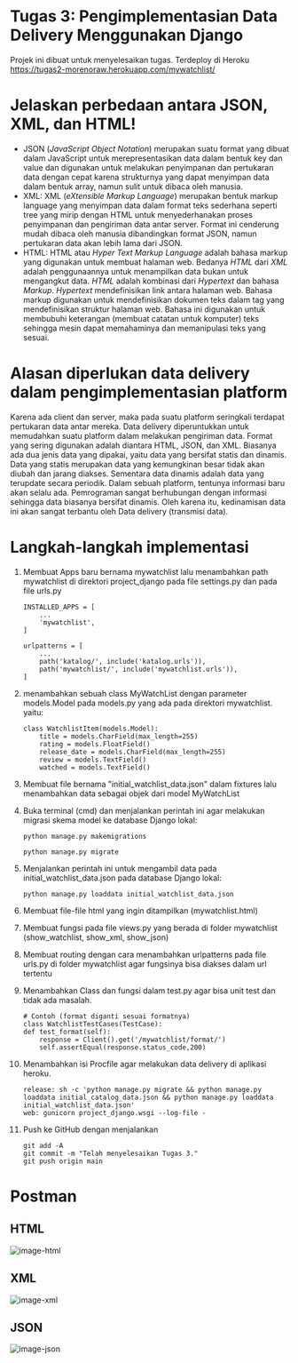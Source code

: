 # Tugas 3: Pengimplementasian Data Delivery Menggunakan Django
Projek ini dibuat untuk menyelesaikan tugas. Terdeploy di Heroku https://tugas2-morenoraw.herokuapp.com/mywatchlist/

# Jelaskan perbedaan antara JSON, XML, dan HTML!
* JSON (_JavaScript Object Notation_) merupakan suatu format yang dibuat dalam JavaScript untuk merepresentasikan data dalam bentuk key dan value dan digunakan untuk melakukan penyimpanan dan pertukaran data dengan cepat karena strukturnya yang dapat menyimpan data dalam bentuk array, namun sulit untuk dibaca oleh manusia.
* XML: XML (_eXtensible Markup Language_)  merupakan bentuk markup language yang menyimpan data dalam format teks sederhana seperti tree yang mirip dengan HTML untuk menyederhanakan proses penyimpanan dan pengiriman data antar server. Format ini cenderung mudah dibaca oleh manusia dibandingkan format JSON, namun pertukaran data akan lebih lama dari JSON.
* HTML: HTML  atau _Hyper Text Markup Language_ adalah bahasa markup yang digunakan untuk membuat halaman web. Bedanya _HTML_ dari _XML_ adalah penggunaannya untuk menampilkan data bukan untuk mengangkut data. _HTML_ adalah kombinasi dari _Hypertext_ dan bahasa _Markup_. _Hypertext_ mendefinisikan link antara halaman web. Bahasa markup digunakan untuk mendefinisikan dokumen teks dalam tag yang mendefinisikan struktur halaman web. Bahasa ini digunakan untuk membubuhi keterangan (membuat catatan untuk komputer) teks sehingga mesin dapat memahaminya dan memanipulasi teks yang sesuai.

# Alasan diperlukan data delivery dalam pengimplementasian platform
Karena ada client dan server, maka pada suatu platform seringkali terdapat pertukaran data antar mereka. Data delivery diperuntukkan untuk memudahkan suatu platform dalam melakukan pengiriman data. Format yang sering digunakan adalah diantara HTML, JSON, dan XML. Biasanya ada dua jenis data yang dipakai, yaitu data yang bersifat statis dan dinamis. Data yang statis merupakan data yang kemungkinan besar tidak akan diubah dan jarang diakses. Sementara data dinamis adalah data yang terupdate secara periodik. Dalam sebuah platform, tentunya informasi baru akan selalu ada. Pemrograman sangat berhubungan dengan informasi sehingga data biasanya bersifat dinamis. Oleh karena itu, kedinamisan data ini akan sangat terbantu oleh Data delivery (transmisi data).

# Langkah-langkah implementasi
1. Membuat Apps baru bernama mywatchlist lalu menambahkan path mywatchlist di direktori project_django pada file settings.py dan pada file urls.py

    ```shell
    INSTALLED_APPS = [
        ...
        'mywatchlist',
    ]
    ```

    ```shell
    urlpatterns = [
        ...
        path('katalog/', include('katalog.urls')),
        path('mywatchlist/', include('mywatchlist.urls')),
    ]

    ```

2. menambahkan sebuah class MyWatchList dengan parameter models.Model pada models.py yang ada pada direktori mywatchlist. yaitu:

    ```shell
    class WatchlistItem(models.Model):
        title = models.CharField(max_length=255)
        rating = models.FloatField()
        release_date = models.CharField(max_length=255)
        review = models.TextField()
        watched = models.TextField()
    ```

3. Membuat file bernama "initial_watchlist_data.json" dalam fixtures lalu menambahkan data sebagai objek dari model MyWatchList

4. Buka terminal (cmd) dan menjalankan perintah ini agar melakukan migrasi skema model ke database Django lokal:

   ```shell
   python manage.py makemigrations
   ```

   ```shell
   python manage.py migrate
   ```

5. Menjalankan perintah ini untuk mengambil data pada initial_watchlist_data.json pada database Django lokal:

   ```shell
   python manage.py loaddata initial_watchlist_data.json
   ```
   
6. Membuat file-file html yang ingin ditampilkan (mywatchlist.html)
7. Membuat fungsi pada file views.py yang berada di folder mywatchlist (show_watchlist, show_xml, show_json)
8. Membuat routing dengan cara menambahkan urlpatterns pada file urls.py di folder mywatchlist agar fungsinya bisa diakses dalam url tertentu
9. Menambahkan Class dan fungsi dalam test.py agar bisa unit test dan tidak ada masalah.

    ```shell
    # Contoh (format diganti sesuai formatnya)
    class WatchlistTestCases(TestCase):
    def test_format(self):
        response = Client().get('/mywatchlist/format/')
        self.assertEqual(response.status_code,200)
    ```

10. Menambahkan isi Procfile agar melakukan data delivery di aplikasi heroku.
    ```shell
    release: sh -c 'python manage.py migrate && python manage.py loaddata initial_catalog_data.json && python manage.py loaddata initial_watchlist_data.json'
    web: gunicorn project_django.wsgi --log-file -
    ```
11. Push ke GitHub dengan menjalankan
    ```shell
    git add -A
    git commit -m "Telah menyelesaikan Tugas 3."
    git push origin main
    ```
# Postman
## HTML
![image-html](https://github.com/morenoraw/pbp-tugas2/blob/main/image-html.png?raw=true)

## XML
![image-xml](https://github.com/morenoraw/pbp-tugas2/blob/main/image-xml.png?raw=true)

## JSON
![image-json](https://github.com/morenoraw/pbp-tugas2/blob/main/image-json.png?raw=true)
